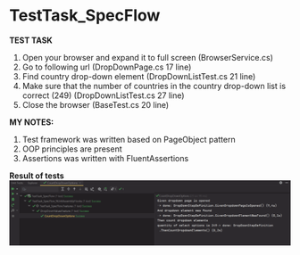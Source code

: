 # TestTask_SpecFlow

**TEST TASK**

1. Open your browser and expand it to full screen (BrowserService.cs)
2. Go to following url (DropDownPage.cs 17 line)
3. Find country drop-down element (DropDownListTest.cs 21 line)
4. Make sure that the number of countries in the country drop-down list is correct (249) (DropDownListTest.cs 27 line)
5. Close the browser (BaseTest.cs 20 line)

**MY NOTES:**
1. Test framework was written based on PageObject pattern
2. OOP principles are present
3. Assertions was written with FluentAssertions

**Result of tests**
![alt text](TestTask_SpecFlow/result.png)
